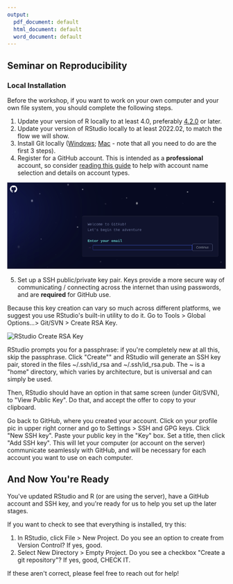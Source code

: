 ```yaml
---
output:
  pdf_document: default
  html_document: default
  word_document: default
---
```


## Seminar on Reproducibility

### Local Installation

Before the workshop, if you want to work on your own computer and your
own file system, you should complete the following steps.

1.  Update your version of R locally to at least 4.0, preferably
    [4.2.0](https://cran.r-project.org/) or later.
2.  Update your version of RStudio locally to at least 2022.02, to match
    the flow we will show.
3.  Install Git locally ([Windows](https://git-for-windows.github.io/);
    [Mac](https://ubc-mds.github.io/resources_pages/install_ds_stack_mac/#git/) - note that
    all you need to do are the first 3 steps).
4.  Register for a GitHub account. This is intended as a
    **professional** account, so consider [reading this
    guide](https://happygitwithr.com/github-acct.html) to help with
    account name selection and details on account types.

![GitHub signup](img/github_signup.png?raw=true "GitHub Signup")

5.  Set up a SSH public/private key pair. Keys provide a more secure way
    of communicating / connecting across the internet than using
    passwords, and are **required** for GitHub use.

Because this key creation can vary so much across different platforms,
we suggest you use RStudio's built-in utility to do it. Go to Tools \>
Global Options...\> Git/SVN \> Create RSA Key.

![RStudio Create RSA
Key](img/create_RSA.png?raw=true "RStudio RSA Key Creations")

RStudio prompts you for a passphrase: if you're completely new at all
this, skip the passphrase. Click "Create"" and RStudio will generate an
SSH key pair, stored in the files \~/.ssh/id_rsa and \~/.ssh/id_rsa.pub.
The \~ is a "home" directory, which varies by architecture, but is
universal and can simply be used.

Then, RStudio should have an option in that same screen (under Git/SVN),
to "View Public Key". Do that, and accept the offer to copy to your
clipboard.

Go back to GitHub, where you created your account. Click on your profile
pic in upper right corner and go to Settings \> SSH and GPG keys. Click
"New SSH key". Paste your public key in the "Key" box. Set a title, then
click "Add SSH key". This will let your computer (or account on the
server) communicate seamlessly with GitHub, and will be necessary for
each account you want to use on each computer.

## And Now You're Ready

You've updated RStudio and R (or are using the server), have a GitHub
account and SSH key, and you're ready for us to help you set up the
later stages.

If you want to check to see that everything is installed, try this:

1.  In RStudio, click File \> New Project. Do you see an option to
    create from Version Control? If yes, good.
2.  Select New Directory \> Empty Project. Do you see a checkbox "Create
    a git repository"? If yes, good, CHECK IT.

If these aren't correct, please feel free to reach out for help!
